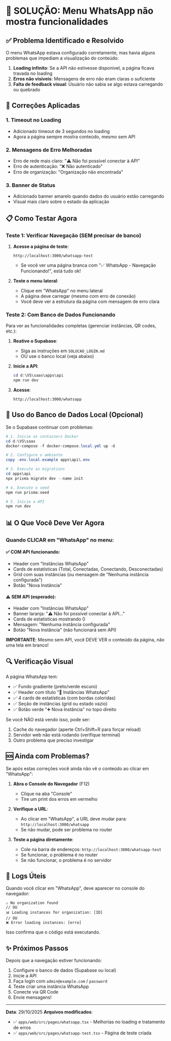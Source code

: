# 🔧 SOLUÇÃO: Menu WhatsApp não mostra funcionalidades

## ✅ Problema Identificado e Resolvido

O menu WhatsApp estava configurado corretamente, mas havia alguns problemas que impediam a visualização do conteúdo:

1. **Loading infinito**: Se a API não estivesse disponível, a página ficava travada no loading
2. **Erros não visíveis**: Mensagens de erro não eram claras o suficiente
3. **Falta de feedback visual**: Usuário não sabia se algo estava carregando ou quebrado

## 🎯 Correções Aplicadas

### 1. Timeout no Loading
- Adicionado timeout de 3 segundos no loading
- Agora a página sempre mostra conteúdo, mesmo sem API

### 2. Mensagens de Erro Melhoradas
- Erro de rede mais claro: "⚠️ Não foi possível conectar à API"
- Erro de autenticação: "❌ Não autenticado"
- Erro de organização: "Organização não encontrada"

### 3. Banner de Status
- Adicionado banner amarelo quando dados do usuário estão carregando
- Visual mais claro sobre o estado da aplicação

## 📋 Como Testar Agora

### Teste 1: Verificar Navegação (SEM precisar de banco)

1. **Acesse a página de teste**:
   ```
   http://localhost:3000/whatsapp-test
   ```
   - Se você ver uma página branca com "✅ WhatsApp - Navegação Funcionando!", está tudo ok!

2. **Teste o menu lateral**:
   - Clique em "WhatsApp" no menu lateral
   - A página deve carregar (mesmo com erro de conexão)
   - Você deve ver a estrutura da página com mensagem de erro clara

### Teste 2: Com Banco de Dados Funcionando

Para ver as funcionalidades completas (gerenciar instâncias, QR codes, etc.):

1. **Reative o Supabase**:
   - Siga as instruções em `SOLUCAO_LOGIN.md`
   - OU use o banco local (veja abaixo)

2. **Inicie a API**:
   ```powershell
   cd d:\VS\saas\apps\api
   npm run dev
   ```

3. **Acesse**:
   ```
   http://localhost:3000/whatsapp
   ```

## 🚀 Uso do Banco de Dados Local (Opcional)

Se o Supabase continuar com problemas:

```powershell
# 1. Inicie os containers Docker
cd d:\VS\saas
docker-compose -f docker-compose.local.yml up -d

# 2. Configure o ambiente
copy .env.local.example apps\api\.env

# 3. Execute as migrations
cd apps\api
npx prisma migrate dev --name init

# 4. Execute o seed
npm run prisma:seed

# 5. Inicie a API
npm run dev
```

## 📊 O Que Você Deve Ver Agora

### Quando CLICAR em "WhatsApp" no menu:

#### ✅ COM API funcionando:
- Header com "Instâncias WhatsApp"
- Cards de estatísticas (Total, Conectadas, Conectando, Desconectadas)
- Grid com suas instâncias (ou mensagem de "Nenhuma instância configurada")
- Botão "Nova Instância"

#### ⚠️ SEM API (esperado):
- Header com "Instâncias WhatsApp"
- Banner laranja: "⚠️ Não foi possível conectar à API..."
- Cards de estatísticas mostrando 0
- Mensagem: "Nenhuma instância configurada"
- Botão "Nova Instância" (não funcionará sem API)

**IMPORTANTE**: Mesmo sem API, você DEVE VER o conteúdo da página, não uma tela em branco!

## 🔍 Verificação Visual

A página WhatsApp tem:
- ✅ Fundo gradiente (preto/verde escuro)
- ✅ Header com título "📱 Instâncias WhatsApp"
- ✅ 4 cards de estatísticas (com bordas coloridas)
- ✅ Seção de instâncias (grid ou estado vazio)
- ✅ Botão verde "➕ Nova Instância" no topo direito

Se você NÃO está vendo isso, pode ser:
1. Cache do navegador (aperte Ctrl+Shift+R para forçar reload)
2. Servidor web não está rodando (verifique terminal)
3. Outro problema que preciso investigar

## 🆘 Ainda com Problemas?

Se após estas correções você ainda não vê o conteúdo ao clicar em "WhatsApp":

1. **Abra o Console do Navegador** (F12)
   - Clique na aba "Console"
   - Tire um print dos erros em vermelho

2. **Verifique a URL**:
   - Ao clicar em "WhatsApp", a URL deve mudar para: `http://localhost:3000/whatsapp`
   - Se não mudar, pode ser problema no router

3. **Teste a página diretamente**:
   - Cole na barra de endereços: `http://localhost:3000/whatsapp-test`
   - Se funcionar, o problema é no router
   - Se não funcionar, o problema é no servidor

## 📝 Logs Úteis

Quando você clicar em "WhatsApp", deve aparecer no console do navegador:

```
⚠️ No organization found
// OU
📊 Loading instances for organization: [ID]
// OU
❌ Error loading instances: [erro]
```

Isso confirma que o código está executando.

## ✨ Próximos Passos

Depois que a navegação estiver funcionando:

1. Configure o banco de dados (Supabase ou local)
2. Inicie a API
3. Faça login com `admin@example.com` / `password`
4. Teste criar uma instância WhatsApp
5. Conecte via QR Code
6. Envie mensagens!

---

**Data**: 29/10/2025
**Arquivos modificados**:
- ✅ `apps/web/src/pages/whatsapp.tsx` - Melhorias no loading e tratamento de erros
- ✅ `apps/web/src/pages/whatsapp-test.tsx` - Página de teste criada
